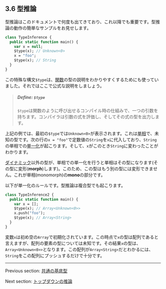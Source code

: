 ## 3.6 型推論

型推論はこのドキュメントで何度も出てきており、これ以降でも重要です。型推論の動作の簡単なサンプルをお見せします。

```haxe
class TypeInference {
  public static function main() {
    var x = null;
    $type(x); // Unknown<0>
    x = "foo";
    $type(x); // String
  }
}
```
この特殊な構文`$type`は、[関数](types-function.md)の型の説明をわかりやすくするためにも使っていました。それではここで公式な説明をしましょう。

> ##### Define: `$type`
>
> `$type`は関数のように呼び出せるコンパイル時の仕組みで、一つの引数を持ちます。コンパイラは引数の式を評価し、そしてその式の型を出力します。

上記の例では、最初の`$type`では`Unknown<0>`が表示されます。これは[単相](types-monomorph.md)で、未知の型です。次の行の`x = "foo"`で定数値の`String`を`x`に代入しており、`String`の単相での[単一化](type-system-unification.md)が起こります。そして、`x`がこのとき`String`に変わったことがわかります。

[ダイナミック](types-dynamic.md)以外の型が、単相での単一化を行うと単相はその型になります(その型に変形(**morph**)します)。このため、この型はもう別の型には変形できません。これが単相(monomorph)の**mono**の部分です。

以下が単一化のルールです。型推論は複合型でも起こります。

```haxe
class TypeInference2 {
  public static function main() {
    var x = [];
    $type(x); // Array<Unknown<0>>
    x.push("foo");
    $type(x); // Array<String>
  }
}
```

変数`x`は初め空の`Array`で初期化されています。この時点で`x`の型は配列であると言えますが、配列の要素の型については未知です。その結果`x`の型は、`Array<Unknown<0>>`となります。この配列が`Array<String>`だとわかるには、`String`をこの配列にプッシュするだけで十分です。

---

Previous section: [共通の基底型](type-system-unification-common-base-type.md)

Next section: [トップダウンの推論](type-system-top-down-inference.md)